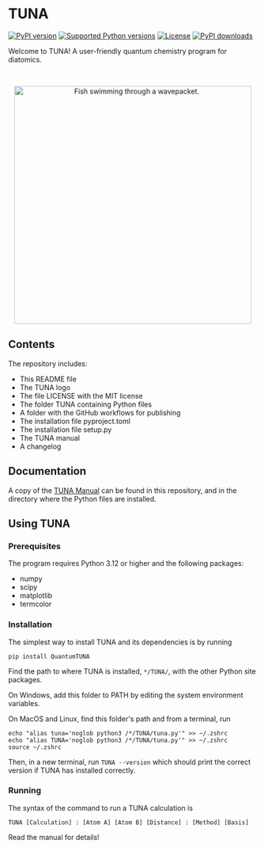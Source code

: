 # TUNA

[![PyPI version](https://img.shields.io/pypi/v/quantumtuna.svg?logo=pypi&logoColor=FFE873)](https://pypi.org/project/QuantumTUNA)
[![Supported Python versions](https://img.shields.io/pypi/pyversions/quantumtuna.svg?logo=python&logoColor=FFE873)](https://pypi.org/project/QuantumTUNA)
[![License](https://img.shields.io/github/license/h-brough/TUNA.svg)](LICENSE)
[![PyPI downloads](https://img.shields.io/pypi/dm/quantumtuna.svg)](https://pypistats.org/packages/QuantumTUNA)


Welcome to TUNA! A user-friendly quantum chemistry program for diatomics.

<br>
<p align="center"><img src="https://raw.githubusercontent.com/h-brough/TUNA/6e54b3be1a7596f593b488921e848779354494ca/TUNA%20Logo.svg" alt="Fish swimming through a wavepacket." width=480 /></p>

## Contents

The repository includes:

* This README file
* The TUNA logo
* The file LICENSE with the MIT license
* The folder TUNA containing Python files
* A folder with the GitHub workflows for publishing
* The installation file pyproject.toml
* The installation file setup.py
* The TUNA manual
* A changelog

## Documentation

A copy of the <a href="https://github.com/h-brough/TUNA/blob/main/TUNA%20Manual.pdf">TUNA Manual</a> can be found in this repository, and in the directory where the Python files are installed.

## Using TUNA

### Prerequisites
The program requires Python 3.12 or higher and the following packages:

* numpy
* scipy
* matplotlib
* termcolor


### Installation

The simplest way to install TUNA and its dependencies is by running

```
pip install QuantumTUNA
```

Find the path to where TUNA is installed, `*/TUNA/`, with the other Python site packages.

On Windows, add this folder to PATH by editing the system environment variables.


On MacOS and Linux, find this folder's path and from a terminal, run

```
echo "alias tuna='noglob python3 /*/TUNA/tuna.py'" >> ~/.zshrc
echo "alias TUNA='noglob python3 /*/TUNA/tuna.py'" >> ~/.zshrc
source ~/.zshrc
```

Then, in a new terminal, run ```TUNA --version``` which should print the correct version if TUNA has installed correctly.

### Running

The syntax of the command to run a TUNA calculation is

```
TUNA [Calculation] : [Atom A] [Atom B] [Distance] : [Method] [Basis]
```

Read the manual for details!
